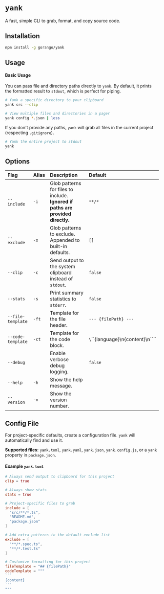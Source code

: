 # `yank`

A fast, simple CLI to grab, format, and copy source code.

## Installation

```sh
npm install -g gorango/yank
```

## Usage

#### Basic Usage
You can pass file and directory paths directly to `yank`. By default, it prints the formatted result to `stdout`, which is perfect for piping.

```sh
# Yank a specific directory to your clipboard
yank src --clip

# View multiple files and directories in a pager
yank config *.json | less
```

If you don't provide any paths, `yank` will grab all files in the current project (respecting `.gitignore`).

```sh
# Yank the entire project to stdout
yank
```

## Options

| Flag | Alias | Description | Default |
| :--- | :--- | :--- | :--- |
| `--include` | `-i` | Glob patterns for files to include. **Ignored if paths are provided directly.** | `**/*` |
| `--exclude` | `-x` | Glob patterns to exclude. Appended to built-in defaults. | `[]` |
| `--clip` | `-c` | Send output to the system clipboard instead of `stdout`. | `false` |
| `--stats` | `-s` | Print summary statistics to `stderr`. | `false` |
| `--file-template` | `-ft` | Template for the file header. | `--- {filePath} ---` |
| `--code-template` | `-ct` | Template for the code block. | `\`\`\`{language}\n{content}\n\`\`\`` |
| `--debug` | | Enable verbose debug logging. | `false` |
| `--help` | `-h` | Show the help message. | |
| `--version` | `-v` | Show the version number. | |

## Config File

For project-specific defaults, create a configuration file. `yank` will automatically find and use it.

**Supported files:** `yank.toml`, `yank.yaml`, `yank.json`, `yank.config.js`, or a `yank` property in `package.json`.

#### Example `yank.toml`

````toml
# Always send output to clipboard for this project
clip = true

# Always show stats
stats = true

# Project-specific files to grab
include = [
  "src/**/*.ts",
  "README.md",
  "package.json"
]

# Add extra patterns to the default exclude list
exclude = [
  "**/*.spec.ts",
  "**/*.test.ts"
]

# Customize formatting for this project
fileTemplate = "## {filePath}"
codeTemplate = """
```
{content}
```
"""
````
